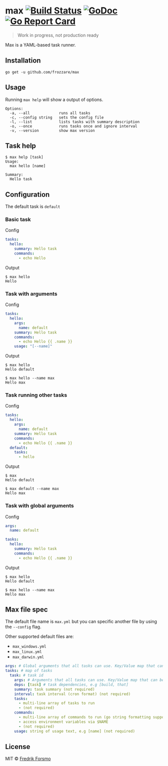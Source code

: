 # max [![Build Status](https://travis-ci.org/frozzare/max.svg?branch=master)](https://travis-ci.org/frozzare/max) [![GoDoc](https://godoc.org/github.com/frozzare/max?status.svg)](http://godoc.org/github.com/frozzare/max) [![Go Report Card](https://goreportcard.com/badge/github.com/frozzare/max)](https://goreportcard.com/report/github.com/frozzare/max)

> Work in progress, not production ready

Max is a YAML-based task runner.

## Installation

```
go get -u github.com/frozzare/max
```

## Usage

Running `max help` will show a output of options.

```
Options:
  -a, --all             runs all tasks
  -c, --config string   sets the config file
  -l, --list            lists tasks with summary description
  -o, --once            runs tasks once and ignore interval
  -v, --version         show max version
```

## Task help

```
$ max help [task]
Usage:
  max hello [name]

Summary:
  Hello task
```

## Configuration

The default task is `default`

### Basic task

Config

```yaml
tasks:
  hello:
    summary: Hello task
    commands:
      - echo Hello
```

Output

```
$ max hello
Hello
```

### Task with arguments

Config

```yaml
tasks:
  hello:
    args:
      name: default
    summary: Hello task
    commands:
      - echo Hello {{ .name }}
    usage: "[--name]"
```

Output

```
$ max hello
Hello default

$ max hello --name max
Hello max
```

### Task running other tasks

Config

```yaml
tasks:
  hello:
    args:
      name: default
    summary: Hello task
    commands:
      - echo Hello {{ .name }}
  default:
    tasks:
      - hello
```

Output

```
$ max
Hello default

$ max default --name max
Hello max
```

### Task with global arguments

Config

```yaml
args:
  name: default

tasks:
  hello:
    summary: Hello task
    commands:
      - echo Hello {{ .name }}
```

Output

```
$ max hello
Hello default

$ max hello --name max
Hello max
```

## Max file spec

The default file name is `max.yml` but you can specific another file by using the `--config` flag.

Other supported default files are:

- `max_windows.yml`
- `max_linux.yml`
- `max_darwin.yml`

```yaml
args: # Global arguments that all tasks can use. Key/Value map that can be used with --key flag.
tasks: # map of tasks
  task: # task id
    args: # Arguments that all tasks can use. Key/Value map that can be used with --key flag.
    deps: [task] # task dependencies, e.g [build, that]
    summary: task summary (not required)
    interval: task interval (cron format) (not required)
    tasks:
      - multi-line array of tasks to run
      - (not required)
    commands:
      - multi-line array of commands to run (go string formatting supported with arguments)
      - access environment variables via $NAME
      - (not required)
    usage: string of usage text, e.g [name] (not required)
```

## License

MIT © [Fredrik Forsmo](https://github.com/frozzare)
